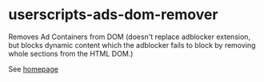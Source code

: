 # userscripts-ads-dom-remover

Removes Ad Containers from DOM (doesn't replace adblocker extension, but blocks dynamic content which the adblocker fails to block by removing whole sections from the HTML DOM.)

See [homepage](https://greasyfork.org/en/scripts/18491-ads-dom-remover)
